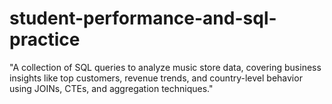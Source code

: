 # student-performance-and-sql-practice
"A collection of SQL queries to analyze music store data, covering business insights like top customers, revenue trends, and country-level behavior using JOINs, CTEs, and aggregation techniques."
